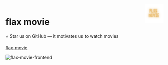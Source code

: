 <a href="Map/show movies.png">
    <img src="Map/flax-movie (1).png" alt="movie logo" title="flax-movies" align="right" height="60" />
</a>

# flax movie 

:star: Star us on GitHub — it motivates us to watch movies

[flax-movie](https://kamva-hanisi.github.io/flax-movie/) 

![flax-movie-frontend](https://user-images.githubusercontent.com/8647429/212348410-55cbaa00-722a-4a30-8b57-da9e173e0675.jpg)
